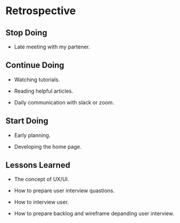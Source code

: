 # Retrospective

## Stop Doing

- Late meeting with my partener.

## Continue Doing

- Watching tutorials.

- Reading helpful articles.

- Daily communication with slack or zoom.

## Start Doing

- Early planning.

- Developing the home page.

## Lessons Learned

-  The concept of UX/UI.
  
-  How to prepare user interview quastions.
  
-  How to interview user.
 
-  How to prepare backlog and wireframe depanding user interview.

